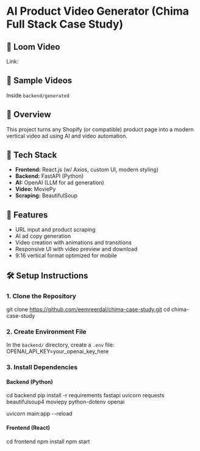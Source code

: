 # AI Product Video Generator (Chima Full Stack Case Study)

## 🎯 Loom Video
Link:

## 🎯 Sample Videos
Inside `backend/generated`

## 🎯 Overview
This project turns any Shopify (or compatible) product page into a modern vertical video ad using AI and video automation.

## 🧱 Tech Stack
- **Frontend:** React.js (w/ Axios, custom UI, modern styling)  
- **Backend:** FastAPI (Python)  
- **AI:** OpenAI (LLM for ad generation)  
- **Video:** MoviePy  
- **Scraping:** BeautifulSoup  

## 🚀 Features
- URL input and product scraping  
- AI ad copy generation  
- Video creation with animations and transitions  
- Responsive UI with video preview and download  
- 9:16 vertical format optimized for mobile

## 🛠️ Setup Instructions

### 1. Clone the Repository
git clone https://github.com/eemreerdal/chima-case-study.git
cd chima-case-study

### 2. Create Environment File
In the `backend/` directory, create a `.env` file:
OPENAI_API_KEY=your_openai_key_here

### 3. Install Dependencies
#### Backend (Python)
cd backend
pip install -r requirements
fastapi
uvicorn
requests
beautifulsoup4
moviepy
python-dotenv
openai

uvicorn main:app --reload

#### Frontend (React)
cd frontend
npm install
npm start
